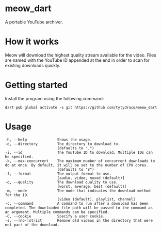 # meow_dart

A portable YouTube archiver.

# How it works

Meow will download the highest quality stream available for the video. Files are named with the YouTube ID appended at
the end in order to scan for existing downloads quickly.

# Getting started

Install the program using the following command:

`dart pub global activate -s git https://github.com/tytydraco/meow_dart`

# Usage

```
-h, --help              Shows the usage.
-d, --directory         The directory to download to.
                        (defaults to ".")
-i, --id                The YouTube ID to download. Multiple IDs can be specified.
-k, --max-concurrent    The maximum number of concurrent downloads to do at once. By default, it will be set to the number of CPU cores.
                        (defaults to "8")
-f, --format            The output format to use.
                        [audio, video, muxed (default)]
-q, --quality           The download quality to use.
                        [worst, average, best (default)]
-m, --mode              The mode that indicates the download method for the ID.
                        [video (default), playlist, channel]
-c, --command           A command to run after a download has been completed. The downloaded file path will be passed to the command as an argument. Multiple commands can be specified.
-C, --cookie            Specify a user cookie.
-s, --[no-]strict       Remove old videos in the directory that were not part of the download.
```